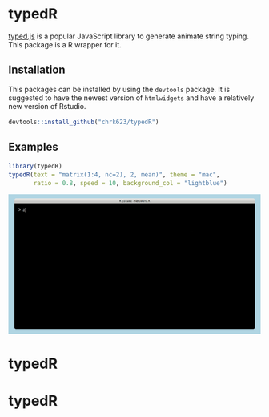 
<!-- README.md is generated from README.Rmd. Please edit that file -->

# typedR

[typed.js](https://github.com/mattboldt/typed.js) is a popular
JavaScript library to generate animate string typing. This package is a
R wrapper for it.

## Installation

This packages can be installed by using the `devtools` package. It is
suggested to have the newest version of `htmlwidgets` and have a
relatively new version of Rstudio.

``` r
devtools::install_github("chrk623/typedR")
```

## Examples

``` r
library(typedR)
typedR(text = "matrix(1:4, nc=2), 2, mean)", theme = "mac",
       ratio = 0.8, speed = 10, background_col = "lightblue")
```

![example1](man/gifs/example1.gif)
# typedR
# typedR
